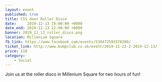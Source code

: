 ```yaml
---
layout: event
published: true
title: CSS does Roller Disco
date:     2019-12-13 19:00:00 +0000
date_end: 2019-12-13 22:00:00 +0000
banner: 2019_12_13_roller_disco.png
location: Millenium Square
fb_link: https://www.facebook.com/events/538472593370280/
ticket_link: http://www.bumpclub.co.uk/event/2019-11-22-2-2019-12-13/
price: £10
category:
    - Social
---
```


Join us at the roller disco in Millenium Square for two hours of fun!
